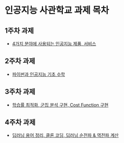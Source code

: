 # 인공지능 사관학교 과제 목차

## 1주차 과제
- [4가지 분야에 사용되는 인공지능 제품, 서비스](https://github.com/seungwon-Song/AI_SC/blob/master/1%EC%A3%BC%EC%B0%A8%EA%B3%BC%EC%A0%9C%EC%A0%9C%EC%B6%9C%EC%9A%A9.ipynb)

## 2주차 과제
- [파이썬과 인공지능 기초 수학](https://github.com/seungwon-Song/AI_SC/blob/master/2%E1%84%8C%E1%85%AE%E1%84%8E%E1%85%A1%E1%84%80%E1%85%AA%E1%84%8C%E1%85%A6%EC%A0%9C%EC%B6%9C%EC%9A%A9.ipynb)

## 3주차 과제
- [학습률 최적화, 군집 분석 구현, Cost Function 구현](https://github.com/seungwon-Song/AI_SC/blob/master/3%EC%A3%BC%EC%B0%A8_%EA%B3%BC%EC%A0%9C_%EC%A0%9C%EC%B6%9C%EC%9A%A9.ipynb)

## 4주차 과제
- [딥러닝 용어 정리, 클론 코딩, 딥러닝 순전파 & 역전파 계산](https://github.com/seungwon-Song/AI_SC/blob/master/4%EC%A3%BC%EC%B0%A8_%EA%B3%BC%EC%A0%9C%EC%A0%9C%EC%B6%9C%EC%9A%A9.ipynb)
